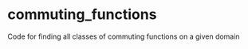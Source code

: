 commuting_functions
===================

Code for finding all classes of commuting functions on a given domain
